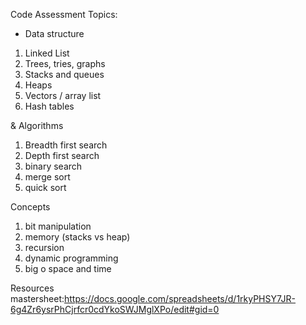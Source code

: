 Code Assessment Topics: 

- Data structure 
1. Linked List 
2. Trees, tries, graphs 
3. Stacks and queues 
4. Heaps 
5. Vectors / array list 
6. Hash tables 





& Algorithms
1. Breadth first search
2. Depth first search
3. binary search
4. merge sort 
5. quick sort 



Concepts 
1. bit manipulation
2. memory (stacks vs heap) 
3. recursion
4. dynamic programming 
5. big o space and time 



Resources mastersheet:https://docs.google.com/spreadsheets/d/1rkyPHSY7JR-6g4Zr6ysrPhCjrfcr0cdYkoSWJMglXPo/edit#gid=0
